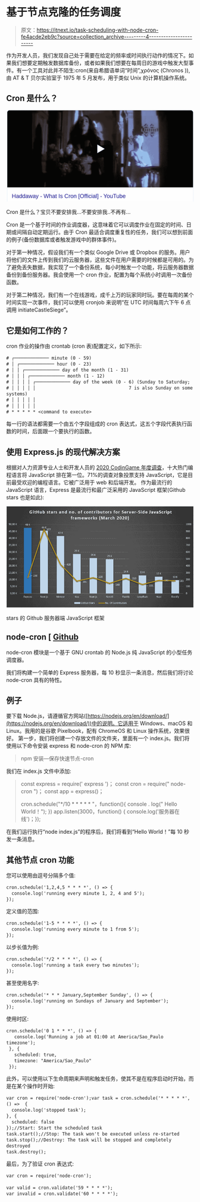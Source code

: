 # 基于节点克隆的任务调度

> 原文：<https://itnext.io/task-scheduling-with-node-cron-fe4acde2eb9c?source=collection_archive---------4----------------------->

作为开发人员，我们发现自己处于需要在给定的频率或时间执行动作的情况下。如果我们想要定期触发数据库备份，或者如果我们想要在每周日的游戏中触发大型事件。有一个工具对此并不陌生:cron(来自希腊语单词“时间”,χρόνος (Chronos )),由 AT & T 贝尔实验室于 1975 年 5 月发布，用于类似 Unix 的计算机操作系统。

## Cron 是什么？

![](img/145f08333794e97ad8f3d093be48d39b.png)

Cron 是什么？宝贝不要安排我…不要安排我..不再有…

Cron 是一个基于时间的作业调度器，这意味着它可以调度作业在固定的时间、日期或间隔自动定期运行。由于 Cron 最适合调度重复性的任务，我们可以想到前面的例子(备份数据库或者触发游戏中的群体事件)。

对于第一种情况，假设我们有一个类似 Google Drive 或 Dropbox 的服务。用户将他们的文件上传到我们的云服务器，这些文件在用户需要的时候都是可用的。为了避免丢失数据，我实现了一个备份系统，每小时触发一个功能，将云服务器数据备份到备份服务器。我会使用一个 cron 作业，配置为每个系统小时调用一次备份函数。

对于第二种情况，我们有一个在线游戏，成千上万的玩家同时玩。要在每周的某个时间实现一次事件，我们可以使用 cronjob 来说明“在 UTC 时间每周六下午 6 点调用 initiateCastleSiege”。

## 它是如何工作的？

cron 作业的操作由 crontab (cron 表)配置定义，如下所示:

```
# ┌───────────── minute (0 - 59)
# │ ┌───────────── hour (0 - 23)
# │ │ ┌───────────── day of the month (1 - 31)
# │ │ │ ┌───────────── month (1 - 12)
# │ │ │ │ ┌───────────── day of the week (0 - 6) (Sunday to Saturday;
# │ │ │ │ │                                   7 is also Sunday on some systems)
# │ │ │ │ │
# │ │ │ │ │
# * * * * * <command to execute>
```

每一行的语法都需要一个由五个字段组成的 cron 表达式，这五个字段代表执行函数的时间，后面跟一个要执行的函数。

## 使用 Express.js 的现代解决方案

根据对人力资源专业人士和开发人员的 [2020 CodinGame 年度调查](https://www.codingame.com/work/codingame-developer-survey-2020/)，十大热门编程语言将 JavaScript 排在第一位。71%的调查对象投票支持 JavaScript，它是目前最受欢迎的编程语言。它被广泛用于 web 和后端开发。
作为最流行的 JavaScript 语言，Express 是最流行和最广泛采用的 JavaScript 框架(Github stars 也是如此):

![](img/acea442ee764429322fea6233cd3f3d6.png)

stars 的 Github 服务器端 JavaScript 框架

## node-cron [ [Github](https://github.com/node-cron/node-cron)

node-cron 模块是一个基于 GNU crontab 的 Node.js 纯 JavaScript 的小型任务调度器。

我们将构建一个简单的 Express 服务器，每 10 秒显示一条消息，然后我们将讨论 node-cron 具有的特性。

## 例子

要下载 Node.js，请遵循官方网站([https://nodejs.org/en/download/](https://nodejs.org/en/download/))中的说明。它适用于 Windows、macOS 和 Linux。我用的是谷歌 Pixelbook，配有 ChromeOS 和 Linux 操作系统，效果很好。
第一步，我们将创建一个存放文件的文件夹，里面有一个 index.js。我们将使用以下命令安装 express 和 node-cron 的 NPM 库:

> npm 安装—保存快速节点-cron

我们在 index.js 文件中添加:

> const express = require(' express ')；
> const cron = require(" node-cron ")；
> const app = express()；
> 
> cron.schedule("*/10 * * * * * "，function(){
> console . log(" Hello World！");
> })
> app.listen(3000，function() { console.log('服务器在线')；});

在我们运行执行“node index.js”的程序后，我们将看到“Hello World！”每 10 秒发一条消息。

## 其他节点 cron 功能

您可以使用由逗号分隔多个值:

```
cron.schedule('1,2,4,5 * * * *', () => {
  console.log('running every minute 1, 2, 4 and 5');
});
```

定义值的范围:

```
cron.schedule('1-5 * * * *', () => {
  console.log('running every minute to 1 from 5');
});
```

以步长值为例:

```
cron.schedule('*/2 * * * *', () => {
  console.log('running a task every two minutes');
});
```

甚至使用名字:

```
cron.schedule('* * * January,September Sunday', () => {
  console.log('running on Sundays of January and September');
});
```

使用时区:

```
cron.schedule('0 1 * * *', () => {
   console.log('Running a job at 01:00 at America/Sao_Paulo timezone');
 }, {
   scheduled: true,
   timezone: "America/Sao_Paulo"
 });
```

此外，可以使用以下生命周期来声明和触发任务，使其不是在程序启动时开始，而是在某个操作时开始:

```
var cron = require('node-cron');var task = cron.schedule('* * * * *', () =>  {
  console.log('stopped task');
}, {
  scheduled: false
});//Start: Start the scheduled task
task.start();//Stop: The task won't be executed unless re-started
task.stop();//Destroy: The task will be stopped and completely destroyed
task.destroy();
```

最后，为了验证 cron 表达式:

```
var cron = require('node-cron');

var valid = cron.validate('59 * * * *');
var invalid = cron.validate('60 * * * *');
```